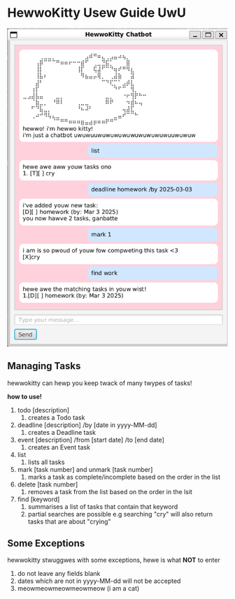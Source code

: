 # HewwoKitty Usew Guide UwU

![Ui.png](Ui.png)

## Managing Tasks

hewwokitty can hewp you keep twack of many twypes of tasks!

**how to use!**
 1. todo [description]
    1. creates a Todo task
2. deadline [description] /by [date in yyyy-MM-dd]
   1. creates a Deadline task
3. event [description] /from [start date] /to [end date]
   1. creates an Event task
4. list
   1. lists all tasks
5. mark [task number] and unmark [task number]
   1. marks a task as complete/incomplete based on the order in the list
6. delete [task number]
   1. removes a task from the list based on the order in the lsit
7. find [keyword]
   1. summarises a list of tasks that contain that keyword
   2. partial searches are possible e.g searching "cry" will also return tasks that are about "crying"

## Some Exceptions
hewwokitty stwuggwes with some exceptions, hewe is what **NOT** to enter
1. do not leave any fields blank
2. dates which are not in yyyy-MM-dd will not be accepted
3. meowmeowmeowmeowmeow (i am a cat)

